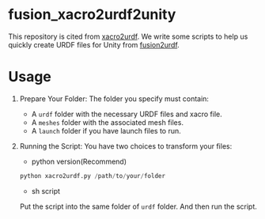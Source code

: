 # fusion_xacro2urdf2unity
This repository is cited from [xacro2urdf](https://github.com/doctorsrn/xacro2urdf). We write some scripts to help us quickly create URDF files for Unity from [fusion2urdf](https://github.com/syuntoku14/fusion2urdf).

# Usage
1. Prepare Your Folder:
The folder you specify must contain:
    - A `urdf` folder with the necessary URDF files and xacro file.
    - A `meshes` folder with the associated mesh files.
    - A `launch` folder if you have launch files to run.

2. Running the Script:
You have two choices to transform your files:

    - python version(Recommend)

    ```python
    python xacro2urdf.py /path/to/your/folder
    ```

    - sh script

    Put the script into the same folder of `urdf` folder. And then run the script.



